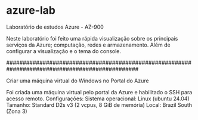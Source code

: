 # azure-lab
Laboratório de estudos Azure - AZ-900


Neste laboratório foi feito uma rápida visualização sobre os principais serviços da Azure; computação, redes e armazenamento. Além de configurar a visualização e o tema do console.

################################################################################################

Criar uma máquina virtual do Windows no Portal do Azure

Foi criada uma máquina virtual pelo portal da Azure e habilitado o SSH para acesso remoto. 
Configurações:
Sistema operacional: Linux (ubuntu 24.04)
Tamanho: Standard D2s v3 (2 vcpus, 8 GiB de memória)
Local: Brazil South (Zona 3)
